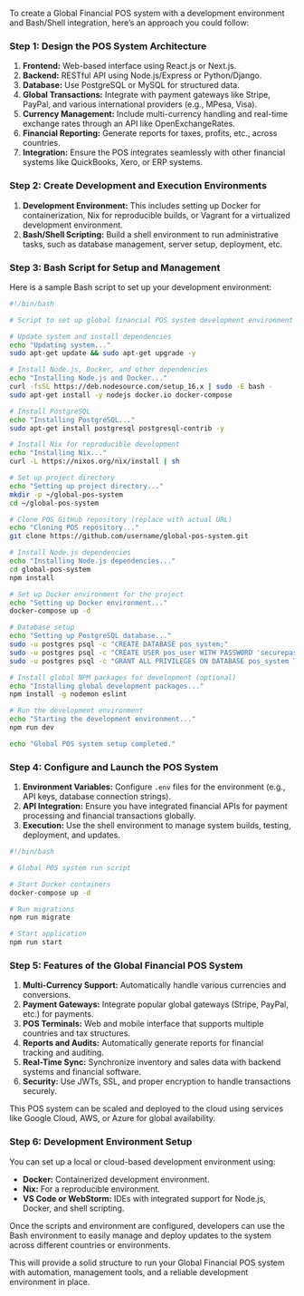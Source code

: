 To create a Global Financial POS system with a development environment and Bash/Shell integration, here’s an approach you could follow:

### Step 1: Design the POS System Architecture
1. **Frontend:** Web-based interface using React.js or Next.js.
2. **Backend:** RESTful API using Node.js/Express or Python/Django.
3. **Database:** Use PostgreSQL or MySQL for structured data.
4. **Global Transactions:** Integrate with payment gateways like Stripe, PayPal, and various international providers (e.g., MPesa, Visa).
5. **Currency Management:** Include multi-currency handling and real-time exchange rates through an API like OpenExchangeRates.
6. **Financial Reporting:** Generate reports for taxes, profits, etc., across countries.
7. **Integration:** Ensure the POS integrates seamlessly with other financial systems like QuickBooks, Xero, or ERP systems.

### Step 2: Create Development and Execution Environments
1. **Development Environment:** This includes setting up Docker for containerization, Nix for reproducible builds, or Vagrant for a virtualized development environment.
2. **Bash/Shell Scripting:** Build a shell environment to run administrative tasks, such as database management, server setup, deployment, etc.

### Step 3: Bash Script for Setup and Management

Here is a sample Bash script to set up your development environment:

```bash
#!/bin/bash

# Script to set up global financial POS system development environment

# Update system and install dependencies
echo "Updating system..."
sudo apt-get update && sudo apt-get upgrade -y

# Install Node.js, Docker, and other dependencies
echo "Installing Node.js and Docker..."
curl -fsSL https://deb.nodesource.com/setup_16.x | sudo -E bash -
sudo apt-get install -y nodejs docker.io docker-compose

# Install PostgreSQL
echo "Installing PostgreSQL..."
sudo apt-get install postgresql postgresql-contrib -y

# Install Nix for reproducible development
echo "Installing Nix..."
curl -L https://nixos.org/nix/install | sh

# Set up project directory
echo "Setting up project directory..."
mkdir -p ~/global-pos-system
cd ~/global-pos-system

# Clone POS GitHub repository (replace with actual URL)
echo "Cloning POS repository..."
git clone https://github.com/username/global-pos-system.git

# Install Node.js dependencies
echo "Installing Node.js dependencies..."
cd global-pos-system
npm install

# Set up Docker environment for the project
echo "Setting up Docker environment..."
docker-compose up -d

# Database setup
echo "Setting up PostgreSQL database..."
sudo -u postgres psql -c "CREATE DATABASE pos_system;"
sudo -u postgres psql -c "CREATE USER pos_user WITH PASSWORD 'securepassword';"
sudo -u postgres psql -c "GRANT ALL PRIVILEGES ON DATABASE pos_system TO pos_user;"

# Install global NPM packages for development (optional)
echo "Installing global development packages..."
npm install -g nodemon eslint

# Run the development environment
echo "Starting the development environment..."
npm run dev

echo "Global POS system setup completed."
```

### Step 4: Configure and Launch the POS System
1. **Environment Variables:** Configure `.env` files for the environment (e.g., API keys, database connection strings).
2. **API Integration:** Ensure you have integrated financial APIs for payment processing and financial transactions globally.
3. **Execution:** Use the shell environment to manage system builds, testing, deployment, and updates.

```bash
#!/bin/bash

# Global POS system run script

# Start Docker containers
docker-compose up -d

# Run migrations
npm run migrate

# Start application
npm run start
```

### Step 5: Features of the Global Financial POS System

1. **Multi-Currency Support:** Automatically handle various currencies and conversions.
2. **Payment Gateways:** Integrate popular global gateways (Stripe, PayPal, etc.) for payments.
3. **POS Terminals:** Web and mobile interface that supports multiple countries and tax structures.
4. **Reports and Audits:** Automatically generate reports for financial tracking and auditing.
5. **Real-Time Sync:** Synchronize inventory and sales data with backend systems and financial software.
6. **Security:** Use JWTs, SSL, and proper encryption to handle transactions securely.

This POS system can be scaled and deployed to the cloud using services like Google Cloud, AWS, or Azure for global availability.

### Step 6: Development Environment Setup

You can set up a local or cloud-based development environment using:

- **Docker:** Containerized development environment.
- **Nix:** For a reproducible environment.
- **VS Code or WebStorm:** IDEs with integrated support for Node.js, Docker, and shell scripting.

Once the scripts and environment are configured, developers can use the Bash environment to easily manage and deploy updates to the system across different countries or environments.

This will provide a solid structure to run your Global Financial POS system with automation, management tools, and a reliable development environment in place.
